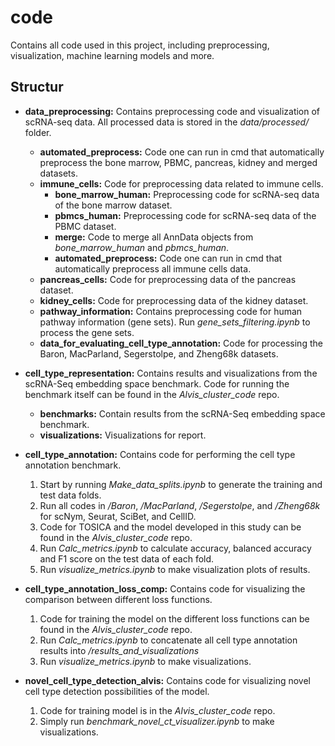 # code
Contains all code used in this project, including preprocessing, visualization, machine learning models and more.

## Structur
- **data_preprocessing:** Contains preprocessing code and visualization of scRNA-seq data. All processed data is stored in the *data/processed/* folder.
    - **automated_preprocess:** Code one can run in cmd that automatically preprocess the bone marrow, PBMC, pancreas, kidney and merged datasets.
    - **immune_cells:** Code for preprocessing data related to immune cells.
        - **bone_marrow_human:** Preprocessing code for scRNA-seq data of the bone marrow dataset.
        - **pbmcs_human:** Preprocessing code for scRNA-seq data of the PBMC dataset.
        - **merge:** Code to merge all AnnData objects from *bone_marrow_human* and *pbmcs_human*.
        - **automated_preprocess:** Code one can run in cmd that automatically preprocess all immune cells data.
    - **pancreas_cells:** Code for preprocessing data of the pancreas dataset.
    - **kidney_cells:** Code for preprocessing data of the kidney dataset.
    - **pathway_information:** Contains preprocessing code for human pathway information (gene sets). Run *gene_sets_filtering.ipynb* to process the gene sets.
    - **data_for_evaluating_cell_type_annotation:** Code for processing the Baron, MacParland, Segerstolpe, and Zheng68k datasets.

- **cell_type_representation:** Contains results and visualizations from the scRNA-Seq embedding space benchmark. Code for running the benchmark itself can be found in the *Alvis_cluster_code* repo.
    - **benchmarks:** Contain results from the scRNA-Seq embedding space benchmark.
    - **visualizations:** Visualizations for report.

- **cell_type_annotation:** Contains code for performing the cell type annotation benchmark.
    1. Start by running *Make_data_splits.ipynb* to generate the training and test data folds.
    2. Run all codes in */Baron*, */MacParland*, */Segerstolpe*, and */Zheng68k* for scNym, Seurat, SciBet, and CellID.
    3. Code for TOSICA and the model developed in this study can be found in the *Alvis_cluster_code* repo.
    4. Run *Calc_metrics.ipynb* to calculate accuracy, balanced accuracy and F1 score on the test data of each fold.
    5. Run *visualize_metrics.ipynb* to make visualization plots of results. 

- **cell_type_annotation_loss_comp:** Contains code for visualizing the comparison between different loss functions.
    1. Code for training the model on the different loss functions can be found in the *Alvis_cluster_code* repo.
    2. Run *Calc_metrics.ipynb* to concatenate all cell type annotation results into */results_and_visualizations*
    3. Run *visualize_metrics.ipynb* to make visualizations.

- **novel_cell_type_detection_alvis:** Contains code for visualizing novel cell type detection possibilities of the model.
    1. Code for training model is in the *Alvis_cluster_code* repo.
    2. Simply run *benchmark_novel_ct_visualizer.ipynb* to make visualizations.
